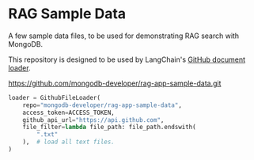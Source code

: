 # RAG Sample Data

A few sample data files, to be used for demonstrating RAG search with MongoDB.

This repository is designed to be used by LangChain's [GitHub document loader](https://python.langchain.com/docs/integrations/document_loaders/github#load-github-file-content).

https://github.com/mongodb-developer/rag-app-sample-data.git

```python
loader = GithubFileLoader(
    repo="mongodb-developer/rag-app-sample-data",
    access_token=ACCESS_TOKEN,
    github_api_url="https://api.github.com",
    file_filter=lambda file_path: file_path.endswith(
        ".txt"
    ),  # load all text files.
)
```